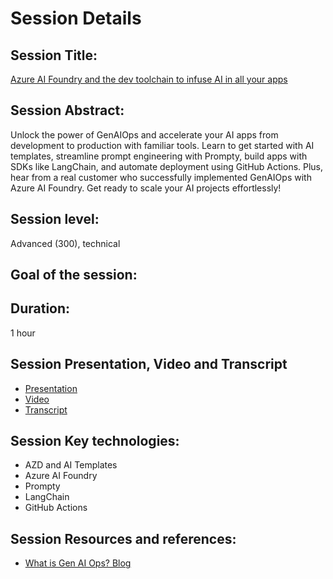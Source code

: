 # Session Details

## Session Title: 
[Azure AI Foundry and the dev toolchain to infuse AI in all your apps](https://ignite.microsoft.com/sessions/BRK119)

## Session Abstract:
Unlock the power of GenAIOps and accelerate your AI apps from development to production with familiar tools. Learn to get started with AI templates, streamline prompt engineering with Prompty, build apps with SDKs like LangChain, and automate deployment using GitHub Actions. Plus, hear from a real customer who successfully implemented GenAIOps with Azure AI Foundry. Get ready to scale your AI projects effortlessly!

## Session level:
Advanced (300), technical

## Goal of the session: 

## Duration: 
1 hour

## Session Presentation, Video and Transcript
* [Presentation](https://medius.microsoft.com/video/asset/PPT/5d5904c5-5b71-4ee6-bb78-1d48987658fd?referrer=Microsoft+Ignite-%2Fen-US%2Fsessions%2FBRK119&mhid=ignite&loc=en-us)
* [Video](https://medius.microsoft.com/video/asset/HIGHMP4/5d5904c5-5b71-4ee6-bb78-1d48987658fd?referrer=Microsoft+Ignite-%2Fen-US%2Fsessions%2FBRK119&mhid=ignite&loc=en-us)
* [Transcript](https://medius.microsoft.com/video/asset/Transcript/5d5904c5-5b71-4ee6-bb78-1d48987658fd?referrer=Microsoft+Ignite-%2Fen-US%2Fsessions%2FBRK119&mhid=ignite&loc=en-us)


## Session Key technologies:
* AZD and AI Templates
* Azure AI Foundry
* Prompty
* LangChain
* GitHub Actions

## Session Resources and references:
* [What is Gen AI Ops? Blog](https://techcommunity.microsoft.com/blog/aiplatformblog/the-future-of-ai-the-paradigm-shifts-in-generative-ai-operations/4254216)